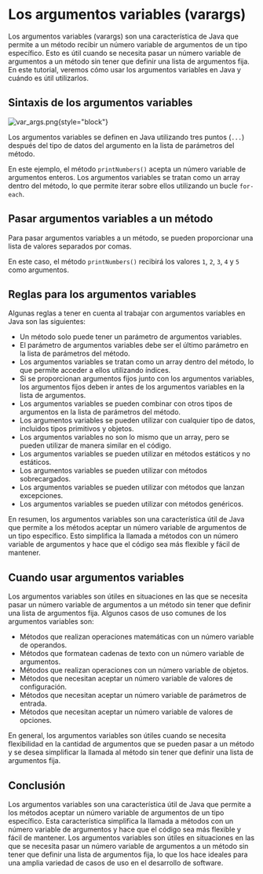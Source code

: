 # Los argumentos variables (varargs)

Los argumentos variables (varargs) son una característica de Java que permite a un método recibir un número variable de
argumentos de un tipo específico. Esto es útil cuando se necesita pasar un número variable de argumentos a un método sin
tener que definir una lista de argumentos fija. En este tutorial, veremos cómo usar los argumentos variables en Java y
cuándo es útil utilizarlos.

## Sintaxis de los argumentos variables

![var_args.png](var_args.png){style="block"}

Los argumentos variables se definen en Java utilizando tres puntos (`...`) después del tipo de datos del argumento en la
lista de parámetros del método.

En este ejemplo, el método `printNumbers()` acepta un número variable de argumentos enteros. Los argumentos variables se
tratan como un array dentro del método, lo que permite iterar sobre ellos utilizando un bucle `for-each`.

## Pasar argumentos variables a un método

Para pasar argumentos variables a un método, se pueden proporcionar una lista de valores separados por comas. 

En este caso, el método `printNumbers()` recibirá los valores `1`, `2`, `3`, `4` y `5` como argumentos.

## Reglas para los argumentos variables

Algunas reglas a tener en cuenta al trabajar con argumentos variables en Java son las siguientes:

* Un método solo puede tener un parámetro de argumentos variables.
* El parámetro de argumentos variables debe ser el último parámetro en la lista de parámetros del método.
* Los argumentos variables se tratan como un array dentro del método, lo que permite acceder a ellos utilizando índices.
* Si se proporcionan argumentos fijos junto con los argumentos variables, los argumentos fijos deben ir antes de los
  argumentos variables en la lista de argumentos.
* Los argumentos variables se pueden combinar con otros tipos de argumentos en la lista de parámetros del método.
* Los argumentos variables se pueden utilizar con cualquier tipo de datos, incluidos tipos primitivos y objetos.
* Los argumentos variables no son lo mismo que un array, pero se pueden utilizar de manera similar en el código.
* Los argumentos variables se pueden utilizar en métodos estáticos y no estáticos.
* Los argumentos variables se pueden utilizar con métodos sobrecargados.
* Los argumentos variables se pueden utilizar con métodos que lanzan excepciones.
* Los argumentos variables se pueden utilizar con métodos genéricos.

En resumen, los argumentos variables son una característica útil de Java que permite a los métodos aceptar un número
variable de argumentos de un tipo específico. Esto simplifica la llamada a métodos con un número variable de argumentos
y hace que el código sea más flexible y fácil de mantener.

## Cuando usar argumentos variables

Los argumentos variables son útiles en situaciones en las que se necesita pasar un número variable de argumentos a un
método sin tener que definir una lista de argumentos fija. Algunos casos de uso comunes de los argumentos variables son:

* Métodos que realizan operaciones matemáticas con un número variable de operandos.
* Métodos que formatean cadenas de texto con un número variable de argumentos.
* Métodos que realizan operaciones con un número variable de objetos.
* Métodos que necesitan aceptar un número variable de valores de configuración.
* Métodos que necesitan aceptar un número variable de parámetros de entrada.
* Métodos que necesitan aceptar un número variable de valores de opciones.

En general, los argumentos variables son útiles cuando se necesita flexibilidad en la cantidad de argumentos que se
pueden pasar a un método y se desea simplificar la llamada al método sin tener que definir una lista de argumentos fija.

## Conclusión

Los argumentos variables son una característica útil de Java que permite a los métodos aceptar un número variable de
argumentos de un tipo específico. Esta característica simplifica la llamada a métodos con un número variable de
argumentos y hace que el código sea más flexible y fácil de mantener. Los argumentos variables son útiles en situaciones
en las que se necesita pasar un número variable de argumentos a un método sin tener que definir una lista de argumentos
fija, lo que los hace ideales para una amplia variedad de casos de uso en el desarrollo de software.